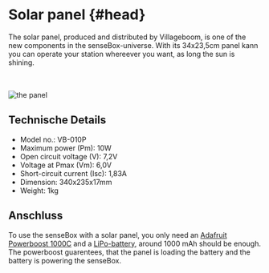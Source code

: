# Solar panel {#head}

<div class="description">
The solar panel, produced and distributed by Villageboom, is one of the new components in the senseBox-universe. With its 34x23,5cm panel kann you can operate your station whereever you want, as long the sun is shining.
</div>
<div class="line">
    <br>
    <br>
</div>

![the panel](../../../pictures/solar_top.jpg)

## Technische Details
   * Model no.: VB-010P
   * Maximum power (Pm): 10W
   * Open circuit voltage (V): 7,2V
   * Voltage at Pmax (Vm): 6,0V
   * Short-circuit current (Isc): 1,83A
   * Dimension: 340x235x17mm
   * Weight: 1kg

## Anschluss

To use the senseBox with a solar panel, you only need an [Adafruit Powerboost 1000C](https://learn.adafruit.com/adafruit-powerboost-1000c-load-share-usb-charge-boost/overview) and a [LiPo-battery](https://www.amazon.de/Hubschrauber-F-645-1500mAh-Ersatzakku-Original-Blau/dp/B00YM3TL5Q/ref=pd_sim_21_6/257-8903357-8699938?_encoding=UTF8&pd_rd_i=B00YM3TL5Q&pd_rd_r=90464e67-6811-11e9-b934-e511ab4d5346&pd_rd_w=TePr1&pd_rd_wg=6fMkA&pf_rd_p=b0773d2f-6335-4e3d-8bed-091e22ee3de4&pf_rd_r=AC9A3TZNFFBTNH377BBN&psc=1&refRID=AC9A3TZNFFBTNH377BBN), around 1000 mAh should be enough. The powerboost guarentees, that the panel is loading the battery and the battery is powering the senseBox.
